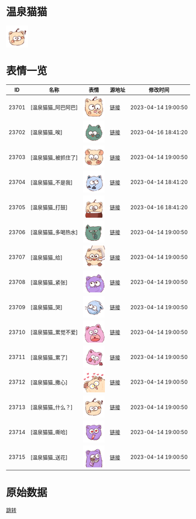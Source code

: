 # 温泉猫猫

<img src="./cover.png" height="60" alt="cover" />

# 表情一览

|ID|名称|表情|源地址|修改时间|
|----|----|----|----|----|
|23701|[温泉猫猫_阿巴阿巴]|<img src="./pic/023701_%5B温泉猫猫_阿巴阿巴%5D.png" height="60" alt="阿巴阿巴"/>|[链接](https://i0.hdslb.com/bfs/garb/ea2f59ddb2a1694e34092196157fe3b0aa430c5b.png)|2023-04-14 19:00:50|
|23702|[温泉猫猫_唉]|<img src="./pic/023702_%5B温泉猫猫_唉%5D.png" height="60" alt="唉"/>|[链接](https://i0.hdslb.com/bfs/garb/a6bdfdcf8b93216cb80eb2393266813cf179e459.png)|2023-04-16 18:41:20|
|23703|[温泉猫猫_被抓住了]|<img src="./pic/023703_%5B温泉猫猫_被抓住了%5D.png" height="60" alt="被抓住了"/>|[链接](https://i0.hdslb.com/bfs/garb/67807be149099a425f3d456807146d1b4c98cdea.png)|2023-04-14 19:00:50|
|23704|[温泉猫猫_不是我]|<img src="./pic/023704_%5B温泉猫猫_不是我%5D.png" height="60" alt="不是我"/>|[链接](https://i0.hdslb.com/bfs/garb/2118b245e60e4a3027502142673016f28a6ca971.png)|2023-04-14 18:41:20|
|23705|[温泉猫猫_打鼓]|<img src="./pic/023705_%5B温泉猫猫_打鼓%5D.png" height="60" alt="打鼓"/>|[链接](https://i0.hdslb.com/bfs/garb/7f547bd20fd2c2c27bd1f0d1b5d10ff9c3eb2606.png)|2023-04-16 18:41:20|
|23706|[温泉猫猫_多喝热水]|<img src="./pic/023706_%5B温泉猫猫_多喝热水%5D.png" height="60" alt="多喝热水"/>|[链接](https://i0.hdslb.com/bfs/garb/3c026bcb041406953ea43c4fc44bc4ac765d25fe.png)|2023-04-14 19:00:50|
|23707|[温泉猫猫_给]|<img src="./pic/023707_%5B温泉猫猫_给%5D.png" height="60" alt="给"/>|[链接](https://i0.hdslb.com/bfs/garb/6a1ecb377b5d78ba07f6c3504ca80d73eb5b282e.png)|2023-04-14 19:00:50|
|23708|[温泉猫猫_紧张]|<img src="./pic/023708_%5B温泉猫猫_紧张%5D.png" height="60" alt="紧张"/>|[链接](https://i0.hdslb.com/bfs/garb/06e235df9931ecb579e8bcd96dea6a213e4a92c7.png)|2023-04-14 19:00:50|
|23709|[温泉猫猫_哭]|<img src="./pic/023709_%5B温泉猫猫_哭%5D.png" height="60" alt="哭"/>|[链接](https://i0.hdslb.com/bfs/garb/f79c5e40375f8c2ed2358add1e63353e0b571928.png)|2023-04-14 19:00:50|
|23710|[温泉猫猫_累觉不爱]|<img src="./pic/023710_%5B温泉猫猫_累觉不爱%5D.png" height="60" alt="累觉不爱"/>|[链接](https://i0.hdslb.com/bfs/garb/8e60a0835dbb58f240d82e5ee033974931453396.png)|2023-04-14 19:00:50|
|23711|[温泉猫猫_累了]|<img src="./pic/023711_%5B温泉猫猫_累了%5D.png" height="60" alt="累了"/>|[链接](https://i0.hdslb.com/bfs/garb/860c5afcd89677de6c597d9f9486fce51bcfd453.png)|2023-04-14 19:00:50|
|23712|[温泉猫猫_撒心]|<img src="./pic/023712_%5B温泉猫猫_撒心%5D.png" height="60" alt="撒心"/>|[链接](https://i0.hdslb.com/bfs/garb/dcc25bc00dd21951cc86d43243f12ecabcfbae4a.png)|2023-04-14 19:00:50|
|23713|[温泉猫猫_什么？]|<img src="./pic/023713_%5B温泉猫猫_什么？%5D.png" height="60" alt="什么？"/>|[链接](https://i0.hdslb.com/bfs/garb/d3d19e14cf98f50e8b36d667782cb2c5fc9a704d.png)|2023-04-14 19:00:50|
|23714|[温泉猫猫_嘶哈]|<img src="./pic/023714_%5B温泉猫猫_嘶哈%5D.png" height="60" alt="嘶哈"/>|[链接](https://i0.hdslb.com/bfs/garb/07d027d1a3929e59ef42bab506b26d3b196679a8.png)|2023-04-14 19:00:50|
|23715|[温泉猫猫_送花]|<img src="./pic/023715_%5B温泉猫猫_送花%5D.png" height="60" alt="送花"/>|[链接](https://i0.hdslb.com/bfs/garb/e8428ff228445899feb3e249c4012c642b027cc3.png)|2023-04-14 19:00:50|

# 原始数据

[跳转](./raw.json)

